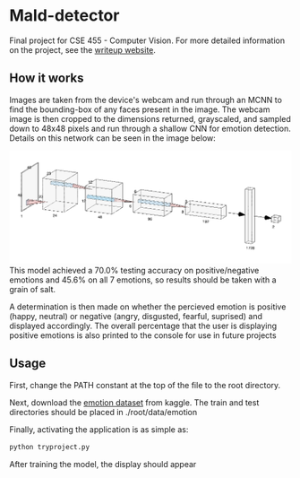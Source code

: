 # Mald-detector
Final project for CSE 455 - Computer Vision. For more detailed information on the project, see the [writeup website](https://sites.google.com/view/malddetector/home#h.60qg80mkvgmn).

## How it works
Images are taken from the device's webcam and run through an MCNN to find the bounding-box of any faces present in the image. The webcam image is then cropped to the dimensions returned, grayscaled, and sampled down to 48x48 pixels and run through a shallow CNN for emotion detection. Details on this network can be seen in the image below:

![alt text](https://github.com/jspaniac/Mald-detector/blob/main/cnn.png?raw=true)
This model achieved a 70.0% testing accuracy on positive/negative emotions and 45.6% on all 7 emotions, so results should be taken with a grain of salt.

A determination is then made on whether the percieved emotion is positive (happy, neutral) or negative (angry, disgusted, fearful, suprised) and displayed accordingly. The overall percentage that the user is displaying positive emotions is also printed to the console for use in future projects

## Usage
First, change the PATH constant at the top of the file to the root directory.

Next, download the [emotion dataset](https://www.kaggle.com/datasets/ananthu017/emotion-detection-fer) from kaggle. The train and test directories should be placed in ./root/data/emotion

Finally, activating the application is as simple as:
```bash
python tryproject.py
```
After training the model, the display should appear
